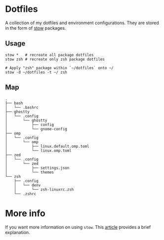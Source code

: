 # Dotfiles

A collection of my dotfiles and environment configurations.
They are stored in the form of [stow](https://www.gnu.org/software/stow/) packages.

## Usage

```shell
stow *   # recreate all package dotfiles
stow zsh # recreate only zsh package dotfiles

# Apply "zsh" package within `~/dotfiles` onto ~/
stow -d ~/dotfiles -t ~/ zsh
```

## Map

```shell
.
├── bash
│   └── .bashrc
├── ghostty
│   └── .config
│       └── ghostty
│           ├── config
│           └── gnome-config
├── omp
│   └── .config
│       └── omp
│           ├── linux.default.omp.toml
│           └── linux.omp.toml
├── zed
│   └── .config
│       └── zed
│           ├── settings.json
│           └── themes
└── zsh
    ├── .config
    │   └── denv
    │       └── zsh-linuxrc.zsh
    └── .zshrc
```

# More info

If you want more information on using `stow`. This [article](https://typecraft.dev/tutorial/never-lose-your-configs-again) provides a brief explanation.
